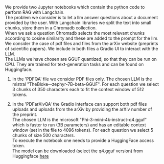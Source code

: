 We provide two Jupyter notebooks which contain the python code to perform RAG with Langchain. \
The problem we consider is to let a llm answer questions about a document provided by the user. With Langchain libraries we split the text into small chunks, store them in a Chromadb collection. \
When we ask a question Chromadb selects the most relevant chunks according to cosine similarity and these are added to the prompt for the llm. \
We consider the case of pdf files and files from the arXiv website (preprints of scientific papers). We include in both files a Gradio UI to interact with the LLM. \
The LLMs we have chosen are GGUF quantized, so that they can be run on CPU. They are trained for text-generation tasks and can be found on Huggingface.

1) In the 'PDFQA' file we consider PDF files only. The chosen LLM is the mistral "TheBloke--zephyr-7B-beta-GGUF". For each question we select 3 chunks of 350 characters each to fit the context window of 512 tokens.

2) In the 'PDFarXivQA' the Gradio interface can support both pdf files uploads and uploads from the arXiv by providing the arXiv number of the preprint. \
The chosen LLM is the microsoft "Phi-3-mini-4k-instruct-q4.gguf" which is faster to run (3B parameters) and has an editable context window (set in the file to 4096 tokens). For each question we select 5 chunks of size 500 characters. \
To execute the notebook one needs to provide a HuggingFace access token. \
The model can be downloaded (select the q4.gguf version) from Huggingface [here](https://huggingface.co/microsoft/Phi-3-mini-4k-instruct-gguf/tree/main)
